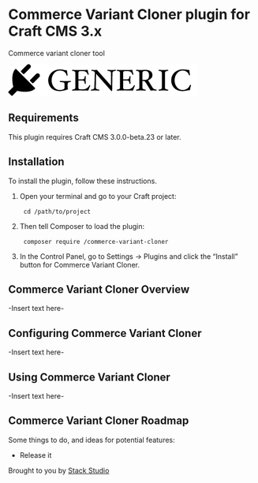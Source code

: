 # Commerce Variant Cloner plugin for Craft CMS 3.x

Commerce variant cloner tool

![Screenshot](resources/img/plugin-logo.png)

## Requirements

This plugin requires Craft CMS 3.0.0-beta.23 or later.

## Installation

To install the plugin, follow these instructions.

1. Open your terminal and go to your Craft project:

        cd /path/to/project

2. Then tell Composer to load the plugin:

        composer require /commerce-variant-cloner

3. In the Control Panel, go to Settings → Plugins and click the “Install” button for Commerce Variant Cloner.

## Commerce Variant Cloner Overview

-Insert text here-

## Configuring Commerce Variant Cloner

-Insert text here-

## Using Commerce Variant Cloner

-Insert text here-

## Commerce Variant Cloner Roadmap

Some things to do, and ideas for potential features:

* Release it

Brought to you by [Stack Studio](www.stackstudio.co.uk)

